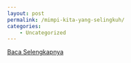 ```yaml
---
layout: post
permalink: /mimpi-kita-yang-selingkuh/
categories:
    - Uncategorized
---
```


[Baca Selengkapnya](/07)